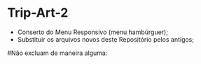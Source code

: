 # Trip-Art-2

- Conserto do Menu Responsivo (menu hambúrguer);
- Substituir os arquivos novos deste Repositório pelos antigos;


#Não excluam de maneira alguma:

<link type="text/css" rel="stylesheet" href="https://cdnjs.cloudflare.com/ajax/libs/materialize/0.98.0/css/materialize.min.css"/>

